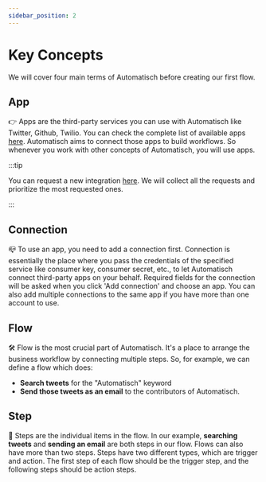 ```yaml
---
sidebar_position: 2
---
```


# Key Concepts

We will cover four main terms of Automatisch before creating our first flow.

## App

👉 Apps are the third-party services you can use with Automatisch like Twitter, Github, Twilio. You can check the complete list of available apps [here](/integrations/available-apps). Automatisch aims to connect those apps to build workflows. So whenever you work with other concepts of Automatisch, you will use apps.

:::tip

You can request a new integration [here](/integrations/request-integration). We will collect all the requests and prioritize the most requested ones.

:::

## Connection

📪 To use an app, you need to add a connection first. Connection is essentially the place where you pass the credentials of the specified service like consumer key, consumer secret, etc., to let Automatisch connect third-party apps on your behalf. Required fields for the connection will be asked when you click 'Add connection' and choose an app. You can also add multiple connections to the same app if you have more than one account to use.

## Flow

🛠️ Flow is the most crucial part of Automatisch. It's a place to arrange the business workflow by connecting multiple steps. So, for example, we can define a flow which does:

- **Search tweets** for the "Automatisch" keyword
- **Send those tweets as an email** to the contributors of Automatisch.

## Step

📄 Steps are the individual items in the flow. In our example, **searching tweets** and **sending an email** are both steps in our flow. Flows can also have more than two steps. Steps have two different types, which are trigger and action. The first step of each flow should be the trigger step, and the following steps should be action steps.
